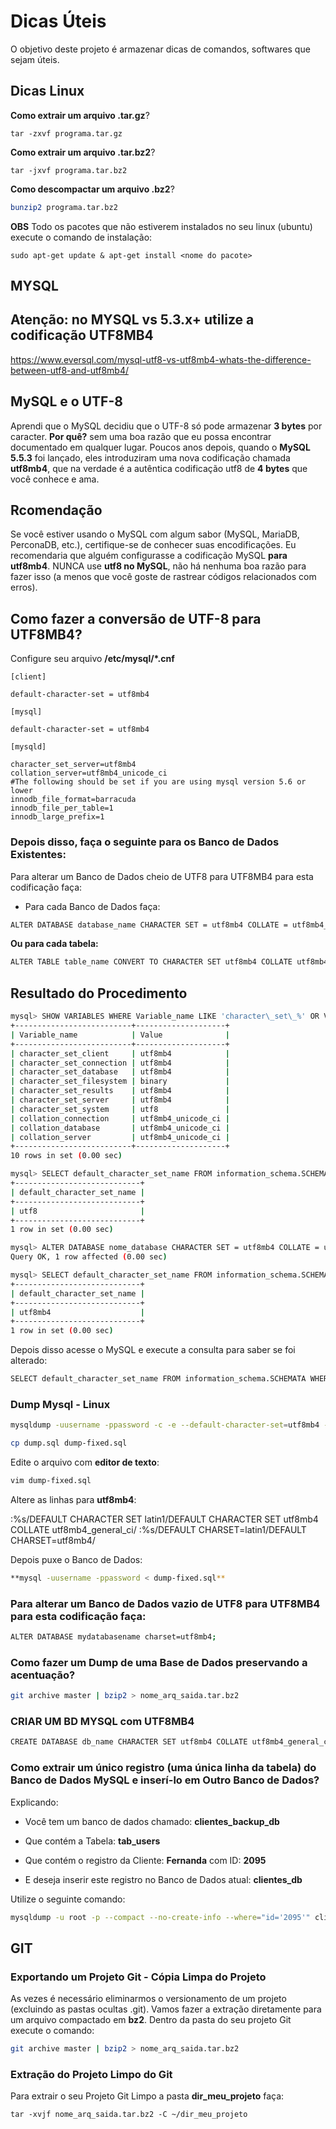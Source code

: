 Dicas Úteis
============

O objetivo deste projeto é armazenar dicas de comandos, softwares que sejam úteis.


Dicas Linux
------------

**Como extrair um arquivo .tar.gz**?

```
tar -zxvf programa.tar.gz
```


**Como extrair um arquivo .tar.bz2**?

```
tar -jxvf programa.tar.bz2
```

**Como descompactar um arquivo .bz2**?

```bash
bunzip2 programa.tar.bz2
```

**OBS**
Todo os pacotes que não estiverem instalados no seu linux (ubuntu) execute o comando de instalação:


```
sudo apt-get update & apt-get install <nome do pacote>
```

MYSQL
-----

## Atenção: no MYSQL vs 5.3.x+ utilize a codificação UTF8MB4

https://www.eversql.com/mysql-utf8-vs-utf8mb4-whats-the-difference-between-utf8-and-utf8mb4/

## MySQL e o UTF-8

Aprendi que o MySQL decidiu que o UTF-8 só pode armazenar **3 bytes** por caracter. **Por quê?** sem uma boa razão que eu possa encontrar documentado em qualquer lugar. Poucos anos depois, quando o **MySQL 5.5.3** foi lançado, eles introduziram uma nova codificação chamada **utf8mb4**, que na verdade é a autêntica codificação utf8 de **4 bytes** que você conhece e ama.

## Rcomendação

Se você estiver usando o MySQL com algum sabor (MySQL, MariaDB, PerconaDB, etc.), certifique-se de conhecer suas encodificações. Eu recomendaria que alguém configurasse a codificação MySQL **para utf8mb4**. NUNCA use **utf8 no MySQL**, não há nenhuma boa razão para fazer isso (a menos que você goste de rastrear códigos relacionados com erros).

## Como fazer a conversão de **UTF-8** para **UTF8MB4**?

Configure seu arquivo **/etc/mysql/*.cnf**

~~~
[client]

default-character-set = utf8mb4

[mysql]

default-character-set = utf8mb4

[mysqld]

character_set_server=utf8mb4
collation_server=utf8mb4_unicode_ci
#The following should be set if you are using mysql version 5.6 or lower
innodb_file_format=barracuda
innodb_file_per_table=1
innodb_large_prefix=1
~~~

### Depois disso, faça o seguinte para os Banco de Dados Existentes:

Para alterar um Banco de Dados cheio de UTF8 para UTF8MB4 para esta codificação faça:

* Para cada Banco de Dados faça:

```bash
ALTER DATABASE database_name CHARACTER SET = utf8mb4 COLLATE = utf8mb4_unicode_ci;
```

**Ou para cada tabela:**

```bash
ALTER TABLE table_name CONVERT TO CHARACTER SET utf8mb4 COLLATE utf8mb4_unicode_ci;
```


## Resultado do Procedimento

```bash
mysql> SHOW VARIABLES WHERE Variable_name LIKE 'character\_set\_%' OR Variable_name LIKE 'collation%';
+--------------------------+--------------------+
| Variable_name            | Value              |
+--------------------------+--------------------+
| character_set_client     | utf8mb4            |
| character_set_connection | utf8mb4            |
| character_set_database   | utf8mb4            |
| character_set_filesystem | binary             |
| character_set_results    | utf8mb4            |
| character_set_server     | utf8mb4            |
| character_set_system     | utf8               |
| collation_connection     | utf8mb4_unicode_ci |
| collation_database       | utf8mb4_unicode_ci |
| collation_server         | utf8mb4_unicode_ci |
+--------------------------+--------------------+
10 rows in set (0.00 sec)

mysql> SELECT default_character_set_name FROM information_schema.SCHEMATA WHERE schema_name = "nome_database";
+----------------------------+
| default_character_set_name |
+----------------------------+
| utf8                       |
+----------------------------+
1 row in set (0.00 sec)

mysql> ALTER DATABASE nome_database CHARACTER SET = utf8mb4 COLLATE = utf8mb4_unicode_ci;
Query OK, 1 row affected (0.00 sec)

mysql> SELECT default_character_set_name FROM information_schema.SCHEMATA WHERE schema_name = "nome_database";
+----------------------------+
| default_character_set_name |
+----------------------------+
| utf8mb4                    |
+----------------------------+
1 row in set (0.00 sec)

```


Depois disso acesse o MySQL e execute a consulta para saber se foi alterado:

```bash
SELECT default_character_set_name FROM information_schema.SCHEMATA WHERE schema_name = "nome_database";
```


### Dump Mysql - Linux

```bash
mysqldump -uusername -ppassword -c -e --default-character-set=utf8mb4 --single-transaction --skip-set-charset --add-drop-database -B dbname > dump.sql
```
```bash
cp dump.sql dump-fixed.sql
```

Edite o arquivo com **editor de texto**:
```bash
vim dump-fixed.sql
```

Altere as linhas para **utf8mb4**:

:%s/DEFAULT CHARACTER SET latin1/DEFAULT CHARACTER SET utf8mb4 COLLATE utf8mb4_general_ci/
:%s/DEFAULT CHARSET=latin1/DEFAULT CHARSET=utf8mb4/

Depois puxe o Banco de Dados:

```bash
**mysql -uusername -ppassword < dump-fixed.sql**
```


### Para alterar um Banco de Dados vazio de UTF8 para UTF8MB4 para esta codificação faça:

```bash
ALTER DATABASE mydatabasename charset=utf8mb4;
```


### Como fazer um Dump de uma Base de Dados preservando a acentuação?
```bash
git archive master | bzip2 > nome_arq_saida.tar.bz2
```

### CRIAR UM BD MYSQL com UTF8MB4

```bash
CREATE DATABASE db_name CHARACTER SET utf8mb4 COLLATE utf8mb4_general_ci;
```


### Como extrair um único registro (uma única linha da tabela) do Banco de Dados MySQL e inserí-lo em Outro Banco de Dados?

Explicando:

* Você tem um banco de dados chamado: **clientes_backup_db**
* Que contém a Tabela: **tab_users**
* Que contém o registro da Cliente: **Fernanda** com ID: **2095**


* E deseja inserir este registro no Banco de Dados atual: **clientes_db**

Utilize o seguinte comando:

~~~bash
mysqldump -u root -p --compact --no-create-info --where="id='2095'" clientes_backup_db tab_users > registro_cliente.txt
~~~

GIT
---

### Exportando um Projeto Git - Cópia Limpa do Projeto

As vezes é necessário eliminarmos o versionamento de um projeto (excluindo as pastas ocultas .git). Vamos fazer a extração diretamente para um arquivo compactado em **bz2**. Dentro da pasta do seu projeto Git execute o comando:

```bash
git archive master | bzip2 > nome_arq_saida.tar.bz2
```

### Extração do Projeto Limpo do Git

Para extrair o seu Projeto Git Limpo a pasta **dir_meu_projeto** faça:

```
tar -xvjf nome_arq_saida.tar.bz2 -C ~/dir_meu_projeto
```






